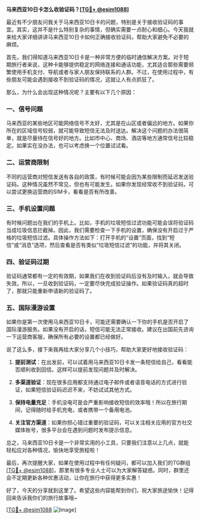 **马来西亚10日卡怎么收验证码？[[TG💪+ @esim1088](https://t.me/s/esim1088)]**

最近有不少朋友问我关于马来西亚10日卡的问题，特别是关于接收验证码的事宜。其实，这并不是什么特别复杂的事情，但确实需要一点耐心和细心。今天我就来给大家详细讲讲马来西亚10日卡如何正确接收验证码，帮助大家避免不必要的麻烦。

首先，我们得知道马来西亚10日卡是一种非常方便的临时通信解决方案。对于短期旅行者来说，这种卡能够提供稳定的网络连接和通话功能，尤其适合那些需要频繁使用手机支付、导航或者与家人朋友保持联系的人群。不过，在使用过程中，有些朋友可能会遇到接收不到验证码的情况，这就让人有点抓狂了。

那么，为什么会出现这种情况呢？主要有以下几个原因：

### 一、信号问题

马来西亚的某些地区可能网络信号不太好，尤其是在山区或者偏远的地方。如果你所在的区域信号较弱，就可能导致短信无法及时送达。解决这个问题的办法很简单，就是尽量待在信号好的地方。比如市中心、商场、酒店等地方通常信号比较稳定。如果实在没办法，也可以考虑换一个位置试试看。

### 二、运营商限制

不同的运营商对短信发送有各自的政策，有时候可能会因为某些限制而延迟发送验证码。这种情况虽然不常见，但也有可能发生。如果你发现经常收不到验证码，可以尝试更换运营商的SIM卡，看看是否有所改善。

### 三、手机设置问题

有时候问题出在我们的手机上。比如，手机的垃圾短信过滤功能可能会误将验证码当成垃圾信息拦截掉。因此，我们需要检查一下手机的设置，确保没有开启过于严格的垃圾短信过滤。具体操作方法如下：打开手机的“设置”页面，找到“短信”或“消息”选项，然后查看是否有类似“垃圾短信过滤”的功能，并将其关闭。

### 四、验证码过期

验证码通常都有一定的有效期，如果我们在收到验证码后没有及时输入，就会导致失效。所以，一旦收到验证码，一定要尽快完成验证操作。如果验证码真的超时了，那就只能重新申请新的验证码了。

### 五、国际漫游设置

如果你是第一次使用马来西亚10日卡，可能还需要确认一下你的手机是否开启了国际漫游服务。如果没有开启的话，短信可能无法正常接收。建议在出国前先咨询一下运营商客服，确保所有必要的设置都已经做好。

说了这么多，接下来我再给大家分享几个小技巧，帮助大家更好地接收验证码：

1. **提前测试**：在出发前，可以试着用马来西亚10日卡发一条短信给自己，看看能否顺利收到回信。这样可以提前发现问题并及时解决。

2. **多渠道验证**：现在很多应用都支持通过电子邮件或者语音电话的方式进行验证，如果短信验证码迟迟不来，不妨试试其他方式。

3. **保持电量充足**：手机没电可是会严重影响接收短信的效率哦！所以在旅行期间，记得随时给手机充电，或者携带一个备用电池。

4. **关注官方渠道**：如果你担心错过重要的验证码，可以关注相关应用的官方社交媒体账号，很多平台会在遇到问题时发布提示信息。

总之，马来西亚10日卡是一个非常实用的小工具，只要我们注意以上几点，就能轻松应对各种情况，愉快地享受旅程啦！

最后，再次提醒大家，如果在使用过程中有任何疑问，都可以加入我们的TG群组[[TG💪+ @esim1088](https://t.me/s/esim1088)]，那里有很多专业人士可以为大家解答疑惑。同时，群里还会不定期更新各种优惠活动，让你在旅行中获得更多实惠！

好了，今天的分享就到这里了。希望这些内容能帮到你们，祝大家旅途愉快！记得回来告诉我你们的旅行故事哦~

[[TG💪+ @esim1088](https://t.me/s/esim1088) ![Image](https://i.postimg.cc/4NQfJmqS/Snipaste-2025-05-13-00-14-12.png)]